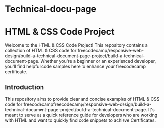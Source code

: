 # Technical-docu-page
# HTML & CSS Code Project

Welcome to the HTML & CSS Code Project! This repository contains a collection of HTML & CSS code for freecodecamp/responsive-web-design/build-a-technical-document-page-project/build-a-technical-document-page. 
Whether you're a beginner or an experienced developer, you'll find helpful code samples here to enhance your freecodecamp certificate.

## Introduction

This repository aims to provide clear and concise examples of HTML & CSS code for freecodecampfreecodecamp/responsive-web-design/build-a-technical-document-page-project/build-a-technical-document-page.
It's meant to serve as a quick reference guide for developers who are working with HTML and want to quickly find code snippets to achieve Certificates.

